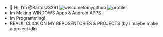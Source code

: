 - 👋 Hi, I’m @Bartosz8291
![welcometomygithub](https://readme-typing-svg.herokuapp.com/?size=30&lines=Welcome+To+My+Github)
![profile!](https://readme-typing-svg.herokuapp.com/?size=30&lines=Profile!)
- Im Making WINDOWS Apps & Android APPS
- Im Programming!
- REAL!!! CLICK ON MY REPOSENTORIES & PROJECTS (by i maybe make a project idk)

<!---
Bartosz8291/Bartosz8291 is a ✨ special ✨ repository because its `README.md` (this file) appears on your GitHub profile.
You can click the Preview link to take a look at your changes.
--->
